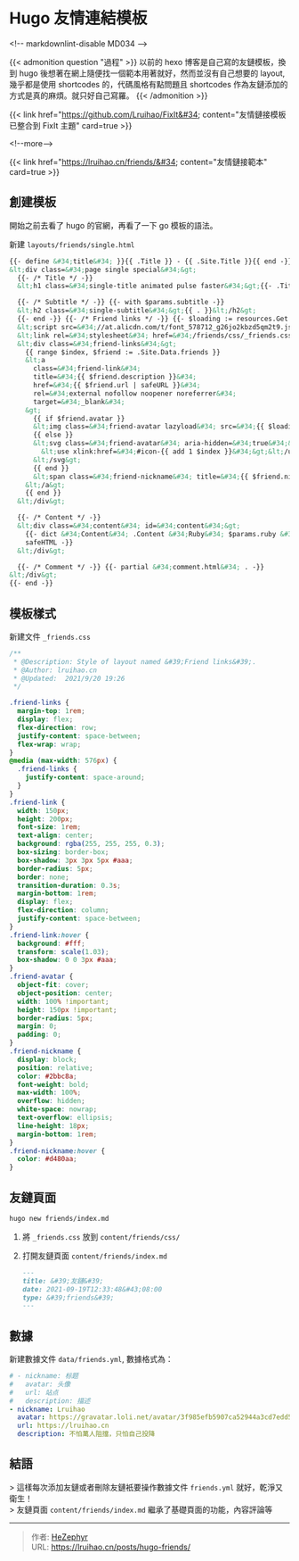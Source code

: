 # Hugo 友情連結模板

&lt;!-- markdownlint-disable MD034 --&gt;

{{&lt; admonition question &#34;過程&#34; &gt;}}
以前的 hexo 博客是自己寫的友鏈模板，換到 hugo 後想著在網上隨便找一個範本用著就好，然而並沒有自己想要的 layout, 幾乎都是使用 shortcodes 的，代碼風格有點問題且 shortcodes 作為友鏈添加的方式是真的麻煩。就只好自己寫羅。
{{&lt; /admonition &gt;}}

{{&lt; link href=&#34;https://github.com/Lruihao/FixIt&#34; content=&#34;友情鏈接模板已整合到 FixIt 主題&#34; card=true &gt;}}

&lt;!--more--&gt;

{{&lt; link href=&#34;https://lruihao.cn/friends/&#34; content=&#34;友情鏈接範本&#34; card=true &gt;}}

## 創建模板

開始之前去看了 hugo 的官網，再看了一下 go 模板的語法。

新建 `layouts/friends/single.html`

```html
{{- define &#34;title&#34; }}{{ .Title }} - {{ .Site.Title }}{{ end -}} {{- define &#34;content&#34; -}} {{- $params := .Scratch.Get &#34;params&#34; -}}
&lt;div class=&#34;page single special&#34;&gt;
  {{- /* Title */ -}}
  &lt;h1 class=&#34;single-title animated pulse faster&#34;&gt;{{- .Title -}}&lt;/h1&gt;

  {{- /* Subtitle */ -}} {{- with $params.subtitle -}}
  &lt;h2 class=&#34;single-subtitle&#34;&gt;{{ . }}&lt;/h2&gt;
  {{- end -}} {{- /* Friend links */ -}} {{- $loading := resources.Get &#34;svg/loading.svg&#34; | minify -}}
  &lt;script src=&#34;//at.alicdn.com/t/font_578712_g26jo2kbzd5qm2t9.js&#34;&gt;&lt;/script&gt;
  &lt;link rel=&#34;stylesheet&#34; href=&#34;/friends/css/_friends.css&#34; /&gt;
  &lt;div class=&#34;friend-links&#34;&gt;
    {{ range $index, $friend := .Site.Data.friends }}
    &lt;a
      class=&#34;friend-link&#34;
      title=&#34;{{ $friend.description }}&#34;
      href=&#34;{{ $friend.url | safeURL }}&#34;
      rel=&#34;external nofollow noopener noreferrer&#34;
      target=&#34;_blank&#34;
    &gt;
      {{ if $friend.avatar }}
      &lt;img class=&#34;friend-avatar lazyload&#34; src=&#34;{{ $loading.RelPermalink }}&#34; data-src=&#34;{{ $friend.avatar }}&#34; alt=&#34;{{ $friend.nickname }}&#34; /&gt;
      {{ else }}
      &lt;svg class=&#34;friend-avatar&#34; aria-hidden=&#34;true&#34;&gt;
        &lt;use xlink:href=&#34;#icon-{{ add 1 $index }}&#34;&gt;&lt;/use&gt;
      &lt;/svg&gt;
      {{ end }}
      &lt;span class=&#34;friend-nickname&#34; title=&#34;{{ $friend.nickname }}&#34;&gt;@{{ $friend.nickname }}&lt;/span&gt;
    &lt;/a&gt;
    {{ end }}
  &lt;/div&gt;

  {{- /* Content */ -}}
  &lt;div class=&#34;content&#34; id=&#34;content&#34;&gt;
    {{- dict &#34;Content&#34; .Content &#34;Ruby&#34; $params.ruby &#34;Fraction&#34; $params.fraction &#34;Fontawesome&#34; $params.fontawesome | partial &#34;function/content.html&#34; |
    safeHTML -}}
  &lt;/div&gt;

  {{- /* Comment */ -}} {{- partial &#34;comment.html&#34; . -}}
&lt;/div&gt;
{{- end -}}
```

## 模板樣式

新建文件 `_friends.css`

```css
/**
 * @Description: Style of layout named &#39;Friend links&#39;.
 * @Author: lruihao.cn
 * @Updated:  2021/9/20 19:26
 */

.friend-links {
  margin-top: 1rem;
  display: flex;
  flex-direction: row;
  justify-content: space-between;
  flex-wrap: wrap;
}
@media (max-width: 576px) {
  .friend-links {
    justify-content: space-around;
  }
}
.friend-link {
  width: 150px;
  height: 200px;
  font-size: 1rem;
  text-align: center;
  background: rgba(255, 255, 255, 0.3);
  box-sizing: border-box;
  box-shadow: 3px 3px 5px #aaa;
  border-radius: 5px;
  border: none;
  transition-duration: 0.3s;
  margin-bottom: 1rem;
  display: flex;
  flex-direction: column;
  justify-content: space-between;
}
.friend-link:hover {
  background: #fff;
  transform: scale(1.03);
  box-shadow: 0 0 3px #aaa;
}
.friend-avatar {
  object-fit: cover;
  object-position: center;
  width: 100% !important;
  height: 150px !important;
  border-radius: 5px;
  margin: 0;
  padding: 0;
}
.friend-nickname {
  display: block;
  position: relative;
  color: #2bbc8a;
  font-weight: bold;
  max-width: 100%;
  overflow: hidden;
  white-space: nowrap;
  text-overflow: ellipsis;
  line-height: 18px;
  margin-bottom: 1rem;
}
.friend-nickname:hover {
  color: #d480aa;
}
```

## 友鏈頁面

```bash
hugo new friends/index.md
```

1. 將 `_friends.css` 放到 `content/friends/css/`
2. 打開友鏈頁面 `content/friends/index.md`

   ```md
   ---
   title: &#39;友鏈&#39;
   date: 2021-09-19T12:33:48&#43;08:00
   type: &#39;friends&#39;
   ---
   ```

## 數據

新建數據文件 `data/friends.yml`, 數據格式為：

```yaml
# - nickname: 标题
#   avatar: 头像
#   url: 站点
#   description: 描述
- nickname: Lruihao
  avatar: https://gravatar.loli.net/avatar/3f985efb5907ca52944a3cd7edd51606?d=wavatar&amp;v=1.3.10
  url: https://lruihao.cn
  description: 不怕萬人阻擋，只怕自己投降
```

## 結語

&gt; 這樣每次添加友鏈或者刪除友鏈衹要操作數據文件 `friends.yml` 就好，乾淨又衛生！  
&gt; 友鏈頁面 `content/friends/index.md` 繼承了基礎頁面的功能，內容評論等


---

> 作者: [HeZephyr](https://github.com/HeZephyr)  
> URL: https://lruihao.cn/posts/hugo-friends/  

